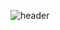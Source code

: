 ![header](https://capsule-render.vercel.app/api?type=waving&color=0:51cf66,100:b2f2bb&height=200&text=Hi+I'm+yang&fontSize=50&animation=blink&fontColor=ffffff&fontAlignY=30)
